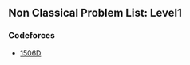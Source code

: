 ## Non Classical Problem List: Level1


### Codeforces
- [1506D](greedy/non_classical/l1-cf-1506D)



